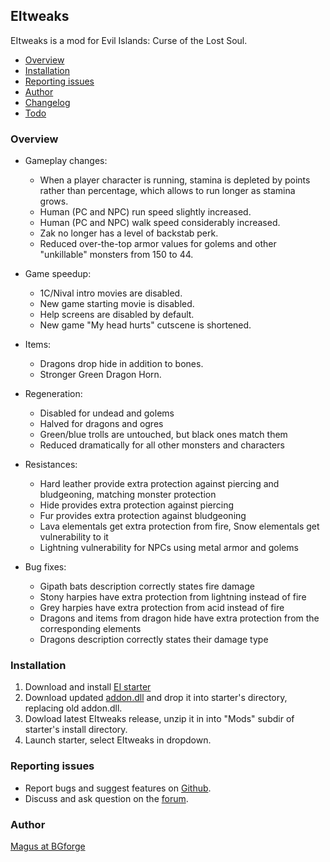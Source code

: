 ## EItweaks

EItweaks is a mod for Evil Islands: Curse of the Lost Soul.

- [Overview](#overview)
- [Installation](#installation)
- [Reporting issues](#reporting-issues)
- [Author](#author)
- [Changelog](changelog.md)
- [Todo](todo.md)

### Overview
- Gameplay changes:
  - When a player character is running, stamina is depleted by points rather than percentage, which allows to run longer as stamina grows.
  - Human (PC and NPC) run speed slightly increased.
  - Human (PC and NPC) walk speed considerably increased.
  - Zak no longer has a level of backstab perk.
  - Reduced over-the-top armor values for golems and other "unkillable" monsters from 150 to 44.

- Game speedup:
  - 1C/Nival intro movies are disabled.
  - New game starting movie is disabled.
  - Help screens are disabled by default.
  - New game "My head hurts" cutscene is shortened.

- Items:
  - Dragons drop hide in addition to bones.
  - Stronger Green Dragon Horn.

- Regeneration:
  - Disabled for undead and golems
  - Halved for dragons and ogres
  - Green/blue trolls are untouched, but black ones match them
  - Reduced dramatically for all other monsters and characters

- Resistances:
  - Hard leather provide extra protection against piercing and bludgeoning, matching monster protection
  - Hide provides extra protection against piercing
  - Fur provides extra protection against bludgeoning
  - Lava elementals get extra protection from fire, Snow elementals get vulnerability to it
  - Lightning vulnerability for NPCs using metal armor and golems

- Bug fixes:
  - Gipath bats description correctly states fire damage
  - Stony harpies have extra protection from lightning instead of fire
  - Grey harpies have extra protection from acid instead of fire
  - Dragons and items from dragon hide have extra protection from the corresponding elements
  - Dragons description correctly states their damage type

### Installation

1. Download and install [EI starter](https://www.gipat.ru/forum/index.php?download=51)
2. Download updated [addon.dll](https://www.gipat.ru/forum/index.php?download=59) and drop it into starter's directory, replacing old addon.dll.
3. Dowload latest EItweaks release, unzip it in into "Mods" subdir of starter's install directory.
4. Launch starter, select EItweaks in dropdown.


### Reporting issues
* Report bugs and suggest features on [Github](https://github.com/BGforgeNet/EItweaks/issues).
* Discuss and ask question on the [forum](https://forums.bgforge.net/viewtopic.php?f=22&t=183).

### Author
[Magus at BGforge](https://forums.bgforge.net/viewtopic.php?f=22&t=183)
